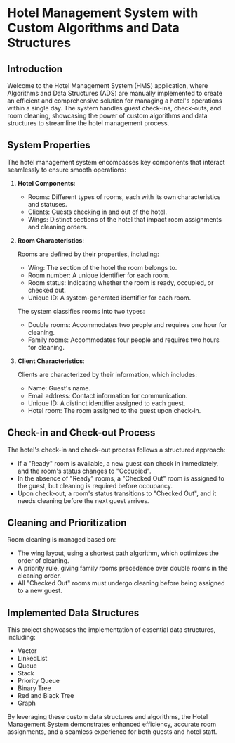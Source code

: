 # Hotel Management System with Custom Algorithms and Data Structures

## Introduction

Welcome to the Hotel Management System (HMS) application, where Algorithms and Data Structures (ADS) are manually implemented to create an efficient and comprehensive solution for managing a hotel's operations within a single day. The system handles guest check-ins, check-outs, and room cleaning, showcasing the power of custom algorithms and data structures to streamline the hotel management process.

## System Properties

The hotel management system encompasses key components that interact seamlessly to ensure smooth operations:

1. **Hotel Components**:
   - Rooms: Different types of rooms, each with its own characteristics and statuses.
   - Clients: Guests checking in and out of the hotel.
   - Wings: Distinct sections of the hotel that impact room assignments and cleaning orders.

2. **Room Characteristics**:

   Rooms are defined by their properties, including:
   - Wing: The section of the hotel the room belongs to.
   - Room number: A unique identifier for each room.
   - Room status: Indicating whether the room is ready, occupied, or checked out.
   - Unique ID: A system-generated identifier for each room.

   The system classifies rooms into two types:
   - Double rooms: Accommodates two people and requires one hour for cleaning.
   - Family rooms: Accommodates four people and requires two hours for cleaning.

3. **Client Characteristics**:

   Clients are characterized by their information, which includes:
   - Name: Guest's name.
   - Email address: Contact information for communication.
   - Unique ID: A distinct identifier assigned to each guest.
   - Hotel room: The room assigned to the guest upon check-in.

## Check-in and Check-out Process

The hotel's check-in and check-out process follows a structured approach:

- If a "Ready" room is available, a new guest can check in immediately, and the room's status changes to "Occupied".
- In the absence of "Ready" rooms, a "Checked Out" room is assigned to the guest, but cleaning is required before occupancy.
- Upon check-out, a room's status transitions to "Checked Out", and it needs cleaning before the next guest arrives.

## Cleaning and Prioritization

Room cleaning is managed based on:

- The wing layout, using a shortest path algorithm, which optimizes the order of cleaning.
- A priority rule, giving family rooms precedence over double rooms in the cleaning order.
- All "Checked Out" rooms must undergo cleaning before being assigned to a new guest.

## Implemented Data Structures

This project showcases the implementation of essential data structures, including:

- Vector
- LinkedList
- Queue
- Stack
- Priority Queue
- Binary Tree
- Red and Black Tree
- Graph

By leveraging these custom data structures and algorithms, the Hotel Management System demonstrates enhanced efficiency, accurate room assignments, and a seamless experience for both guests and hotel staff.
